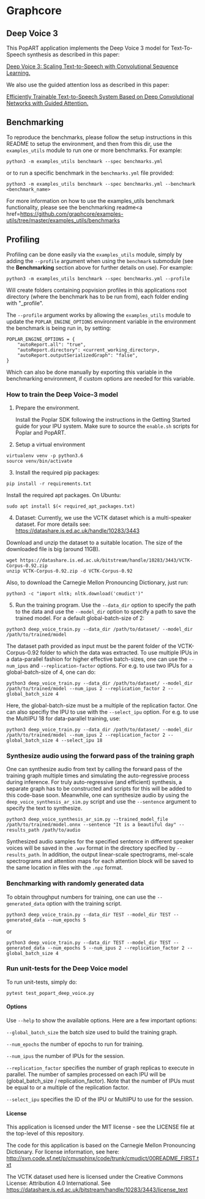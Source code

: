 # Graphcore

## Deep Voice 3

This PopART application implements the Deep Voice 3 model for Text-To-Speech
synthesis as described in this paper:

[Deep Voice 3: Scaling Text-to-Speech with Convolutional Sequence
Learning.](https://arxiv.org/abs/1710.07654)

We also use the guided attention loss as described in this paper:

[Efficiently Trainable Text-to-Speech System Based on Deep
Convolutional Networks with Guided Attention.](https://arxiv.org/abs/1710.08969)

## Benchmarking

To reproduce the benchmarks, please follow the setup instructions in this README to setup the environment, and then from this dir, use the `examples_utils` module to run one or more benchmarks. For example:
```
python3 -m examples_utils benchmark --spec benchmarks.yml
```

or to run a specific benchmark in the `benchmarks.yml` file provided:
```
python3 -m examples_utils benchmark --spec benchmarks.yml --benchmark <benchmark_name>
```

For more information on how to use the examples_utils benchmark functionality, please see the <a>benchmarking readme<a href=<https://github.com/graphcore/examples-utils/tree/master/examples_utils/benchmarks>

## Profiling

Profiling can be done easily via the `examples_utils` module, simply by adding the `--profile` argument when using the `benchmark` submodule (see the <strong>Benchmarking</strong> section above for further details on use). For example:
```
python3 -m examples_utils benchmark --spec benchmarks.yml --profile
```
Will create folders containing popvision profiles in this applications root directory (where the benchmark has to be run from), each folder ending with "_profile". 

The `--profile` argument works by allowing the `examples_utils` module to update the `POPLAR_ENGINE_OPTIONS` environment variable in the environment the benchmark is being run in, by setting:
```
POPLAR_ENGINE_OPTIONS = {
    "autoReport.all": "true",
    "autoReport.directory": <current_working_directory>,
    "autoReport.outputSerializedGraph": "false",
}
```
Which can also be done manually by exporting this variable in the benchmarking environment, if custom options are needed for this variable.

### How to train the Deep Voice-3 model

1.  Prepare the environment.

    Install the Poplar SDK following the instructions in the Getting Started guide for your IPU system. Make sure to source
    the `enable.sh` scripts for Poplar and PopART.

2.  Setup a virtual environment

```
virtualenv venv -p python3.6
source venv/bin/activate
```

3.  Install the required pip packages:

```
pip install -r requirements.txt
```

Install the required apt packages. On Ubuntu:
```
sudo apt install $(< required_apt_packages.txt)
```

4.  Dataset: Currently, we use the VCTK dataset which is a multi-speaker dataset. For more details see:
https://datashare.is.ed.ac.uk/handle/10283/3443

Download and unzip the dataset to a suitable location. The size of the downloaded file is big (around 11GB).

```
wget https://datashare.is.ed.ac.uk/bitstream/handle/10283/3443/VCTK-Corpus-0.92.zip
unzip VCTK-Corpus-0.92.zip -d VCTK-Corpus-0.92
```

Also, to download the Carnegie Mellon Pronouncing Dictionary, just run:

```
python3 -c "import nltk; nltk.download('cmudict')"
```

5.  Run the training program. Use the `--data_dir` option to specify the path to
    the data and use the `--model_dir` option to specify a path to save the trained model.
	For a default global-batch-size of 2:

```
python3 deep_voice_train.py --data_dir /path/to/dataset/ --model_dir /path/to/trained/model
```

The dataset path provided as input must be the parent folder of the VCTK-Corpus-0.92 folder to which the data was extracted.
To use multiple IPUs in a data-parallel fashion for higher effective batch-sizes,
one can use the `--num_ipus` and `--replication-factor` options. For e.g. to use
two IPUs for a global-batch-size of 4, one can do:

```
python3 deep_voice_train.py --data_dir /path/to/dataset/ --model_dir /path/to/trained/model --num_ipus 2 --replication_factor 2 --global_batch_size 4
```
Here, the global-batch-size must be a multiple of the replication factor. One can also specifiy the IPU to use with the `--select_ipu` option.
For e.g. to use the MultiIPU 18 for data-parallel training, use:

```
python3 deep_voice_train.py --data_dir /path/to/dataset/ --model_dir /path/to/trained/model --num_ipus 2 --replication_factor 2 --global_batch_size 4 --select_ipu 18
```

### Synthesize audio using the forward pass of the training graph

One can synthesize audio from text by calling the forward pass of the training graph multiple times and simulating the auto-regressive process during inference.
For truly auto-regressive (and efficient) synthesis, a separate graph has to be constructed and scripts for this will be added to this code-base soon. Meanwhile, one can
synthesize audio by using the `deep_voice_synthesis_ar_sim.py` script and use the `--sentence` argument to specify the text to synthesize.

```
python3 deep_voice_synthesis_ar_sim.py --trained_model_file /path/to/trained/model.onnx --sentence "It is a beautiful day" --results_path /path/to/audio
```
Synthesized audio samples for the specified sentence in different speaker voices will be saved in the `.wav` format in the directory specified by `--results_path`.
In addition, the output linear-scale spectrograms, mel-scale spectrograms and attention maps for each attention block will be saved to the same location in files with the `.npz` format.


### Benchmarking with randomly generated data

To obtain throughput numbers for training, one can use the `--generated_data` option with the training script.

```
python3 deep_voice_train.py --data_dir TEST --model_dir TEST --generated_data --num_epochs 5
```
or
```
python3 deep_voice_train.py --data_dir TEST --model_dir TEST --generated_data --num_epochs 5 --num_ipus 2 --replication_factor 2 --global_batch_size 4
```

### Run unit-tests for the Deep Voice model

To run unit-tests, simply do:

```
pytest test_popart_deep_voice.py
```


#### Options


Use `--help` to show the available options. Here are a few important options:

`--global_batch_size` the batch size used to build the training graph.

`--num_epochs` the number of epochs to run for training.

`--num_ipus` the number of IPUs for the session.

`--replication_factor` specifies the number of graph replicas to execute in parallel. The number of samples processed on each IPU will be (global_batch_size / replication_factor).
Note that the number of IPUs must be equal to or a multiple of the replication factor.

`--select_ipu` specifies the ID of the IPU or MultiIPU to use for the session.


#### License

This application is licensed under the MIT license - see the LICENSE file at the top-level of this repository.

The code for this application is based on the Carnegie Mellon Pronouncing Dictionary. For license information, see here:
http://svn.code.sf.net/p/cmusphinx/code/trunk/cmudict/00README_FIRST.txt

The VCTK dataset used here is licensed under the Creative Commons License: Attribution 4.0 International.
See https://datashare.is.ed.ac.uk/bitstream/handle/10283/3443/license_text

